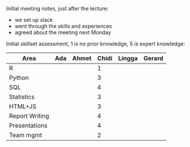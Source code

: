 Initial meeting notes, just after the lecture:

- we set up slack
- went through the skills and experiences
- agreed about the meeting next Monday


Initial skillset assessment, 1 is no prior knowledge, 5 is expert knowledge:

| Area     | Ada   | Ahmet  | Chidi  | Lingga | Gerard |
| -------- | ----- | ------ | ------ | ------ | ------ |
| R |  |  | 1 |   |  |
| Python |  |  | 3 |   |  |
| SQL |  |  | 4 |   |  |
| Statistics |  |  | 3 |   |  |
| HTML+JS |  |  | 3 |   |  |
| Report Writing |  |  | 4 |   |  |
| Presentations |  |  | 4 |   |  |
| Team mgmt | | |2 | | |
